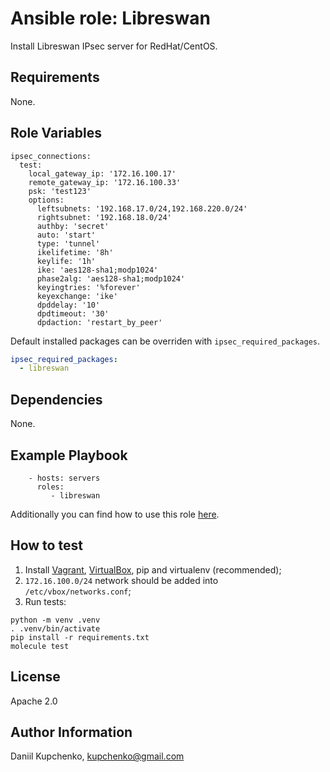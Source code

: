 Ansible role: Libreswan
=========

Install Libreswan IPsec server for RedHat/CentOS.

Requirements
------------

None.

Role Variables
--------------

```
ipsec_connections:
  test:
    local_gateway_ip: '172.16.100.17'
    remote_gateway_ip: '172.16.100.33'
    psk: 'test123'
    options:
      leftsubnets: '192.168.17.0/24,192.168.220.0/24'
      rightsubnet: '192.168.18.0/24'
      authby: 'secret'
      auto: 'start'
      type: 'tunnel'
      ikelifetime: '8h'
      keylife: '1h'
      ike: 'aes128-sha1;modp1024'
      phase2alg: 'aes128-sha1;modp1024'
      keyingtries: '%forever'
      keyexchange: 'ike'
      dpddelay: '10'
      dpdtimeout: '30'
      dpdaction: 'restart_by_peer'
```

Default installed packages can be overriden with `ipsec_required_packages`.

```yaml
ipsec_required_packages:
  - libreswan
```

Dependencies
------------

None.

Example Playbook
----------------

```
    - hosts: servers
      roles:
         - libreswan
```

Additionally you can find how to use this role [here](https://github.com/oukooveu/cloud-gateway/blob/master/tests/playbook.yaml).

How to test
-----------
1. Install [Vagrant](https://www.vagrantup.com), [VirtualBox](https://www.virtualbox.org/wiki/Downloads), pip and virtualenv (recommended);
1. `172.16.100.0/24` network should be added into `/etc/vbox/networks.conf`;
1. Run tests:
```
python -m venv .venv
. .venv/bin/activate
pip install -r requirements.txt
molecule test
```

License
-------

Apache 2.0

Author Information
------------------

Daniil Kupchenko, kupchenko@gmail.com
